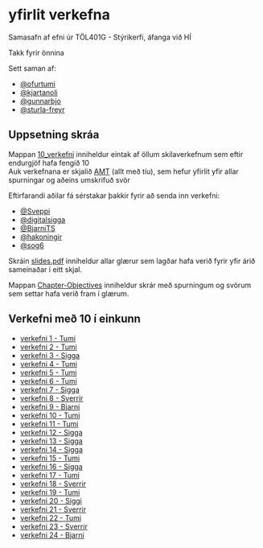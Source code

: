 # yfirlit verkefna

Samasafn af efni úr TÖL401G - Stýrikerfi, áfanga við HÍ

Takk fyrir önnina

Sett saman af:

- [@ofurtumi](http://github.com/ofurtumi)
- [@kjartanoli](https://github.com/kjartanoli)
- [@gunnarbjo](https://github.com/gunnarbjo)
- [@sturla-freyr](https://github.com/sturla-freyr)

## Uppsetning skráa

Mappan [10_verkefni](./10_verkefni/) inniheldur eintak af öllum skilaverkefnum sem eftir endurgjöf hafa fengið 10  
Auk verkefnana er skjalið [AMT](./10_verkefni/AMT.pdf) (allt með tíu), sem hefur yfirlit yfir allar spurningar og aðeins umskrifuð svör

Eftirfarandi aðilar fá sérstakar þakkir fyrir að senda inn verkefni:

- [ @Sveppi ](https://github.com/Sveppi)
- [ @digitalsigga ](https://github.com/digitalsigga)
- [ @BjarniTS ](https://github.com/BjarniTS)
- [ @hakoningir ](https://github.com/hakoningir)
- [ @sog6 ](https://github.com/sog6)

Skráin [slides.pdf](./slides.pdf) inniheldur allar glærur sem lagðar hafa verið fyrir yfir árið sameinaðar í eitt skjal.

Mappan [Chapter-Objectives](./Chapter-Objectives/) inniheldur skrár með spurningum og svörum sem settar hafa verið fram í glærum.

## Verkefni með 10 í einkunn

- [ verkefni 1 - Tumi ](./10_verkefni/v01.pdf)
- [ verkefni 2 - Tumi ](./10_verkefni/v02.pdf)
- [ verkefni 3 - Sigga ](./10_verkefni/v03.pdf)
- [ verkefni 4 - Tumi ](./10_verkefni/v04.pdf)
- [ verkefni 5 - Tumi ](./10_verkefni/v04.pdf)
- [ verkefni 6 - Tumi ](./10_verkefni/v06.pdf)
- [ verkefni 7 - Sigga ](./10_verkefni/v07.pdf)
- [ verkefni 8 - Sverrir ](./10_verkefni/v08.pdf)
- [ verkefni 9 - Bjarni ](./10_verkefni/v09.pdf)
- [ verkefni 10 - Tumi ](./10_verkefni/v10.pdf)
- [ verkefni 11 - Tumi ](./10_verkefni/v11.pdf)
- [ verkefni 12 - Sigga ](./10_verkefni/v12.pdf)
- [ verkefni 13 - Sigga ](./10_verkefni/v13.pdf)
- [ verkefni 14 - Sigga ](./10_verkefni/v14.pdf)
- [ verkefni 15 - Tumi ](./10_verkefni/v15.pdf)
- [ verkefni 16 - Sigga ](./10_verkefni/v16.pdf)
- [ verkefni 17 - Tumi ](./10_verkefni/v17.pdf)
- [ verkefni 18 - Sverrir ](./10_verkefni/v18.pdf)
- [ verkefni 19 - Tumi ](./10_verkefni/v19.pdf)
- [ verkefni 20 - Siggi ](./10_verkefni/v20.pdf)
- [ verkefni 21 - Sverrir ](./10_verkefni/v21.pdf)
- [ verkefni 22 - Tumi ](./10_verkefni/v22.pdf)
- [ verkefni 23 - Sverrir ](./10_verkefni/v23.pdf)
- [ verkefni 24 - Bjarni ](./10_verkefni/v24.pdf)
